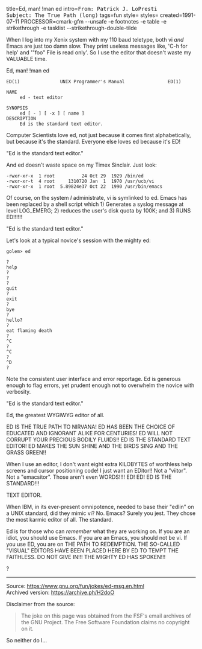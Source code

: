 title=Ed, man! !man ed
intro=<tt>From: Patrick J. LoPresti<br>Subject: The True Path (long)</tt>
tags=fun
style=
styles=
created=1991-07-11
PROCESSOR=cmark-gfm --unsafe -e footnotes -e table -e strikethrough -e tasklist --strikethrough-double-tilde

When I log into my Xenix system with my 110 baud teletype, both vi
*and* Emacs are just too damn slow.  They print useless messages like,
'C-h for help' and '"foo" File is read only'.  So I use the editor
that doesn't waste my VALUABLE time.

Ed, man!  !man ed

	ED(1)               UNIX Programmer's Manual                ED(1)

	NAME
	     ed - text editor

	SYNOPSIS
	     ed [ - ] [ -x ] [ name ]
	DESCRIPTION
	     Ed is the standard text editor.

Computer Scientists love ed, not just because it comes first
alphabetically, but because it's the standard.  Everyone else loves ed
because it's ED!

"Ed is the standard text editor."

And ed doesn't waste space on my Timex Sinclair.  Just look:

	-rwxr-xr-x  1 root          24 Oct 29  1929 /bin/ed
	-rwxr-xr-t  4 root     1310720 Jan  1  1970 /usr/ucb/vi
	-rwxr-xr-x  1 root  5.89824e37 Oct 22  1990 /usr/bin/emacs

Of course, on the system *I* administrate, vi is symlinked to ed.
Emacs has been replaced by a shell script which 1) Generates a syslog
message at level LOG_EMERG; 2) reduces the user's disk quota by 100K;
and 3) RUNS ED!!!!!!

"Ed is the standard text editor."

Let's look at a typical novice's session with the mighty ed:

	golem> ed

	?
	help
	?
	?
	?
	quit
	?
	exit
	?
	bye
	?
	hello? 
	?
	eat flaming death
	?
	^C
	?
	^C
	?
	^D
	?

Note the consistent user interface and error reportage.  Ed is
generous enough to flag errors, yet prudent enough not to overwhelm
the novice with verbosity.

"Ed is the standard text editor."

Ed, the greatest WYGIWYG editor of all.

ED IS THE TRUE PATH TO NIRVANA!  ED HAS BEEN THE CHOICE OF EDUCATED
AND IGNORANT ALIKE FOR CENTURIES!  ED WILL NOT CORRUPT YOUR PRECIOUS
BODILY FLUIDS!!  ED IS THE STANDARD TEXT EDITOR!  ED MAKES THE SUN
SHINE AND THE BIRDS SING AND THE GRASS GREEN!!

When I use an editor, I don't want eight extra KILOBYTES of worthless
help screens and cursor positioning code!  I just want an EDitor!!
Not a "viitor".  Not a "emacsitor".  Those aren't even WORDS!!!! ED!
ED! ED IS THE STANDARD!!!

TEXT EDITOR.

When IBM, in its ever-present omnipotence, needed to base their
"edlin" on a UNIX standard, did they mimic vi?  No.  Emacs?  Surely
you jest.  They chose the most karmic editor of all.  The standard.

Ed is for those who can *remember* what they are working on.  If you
are an idiot, you should use Emacs.  If you are an Emacs, you should
not be vi.  If you use ED, you are on THE PATH TO REDEMPTION.  THE
SO-CALLED "VISUAL" EDITORS HAVE BEEN PLACED HERE BY ED TO TEMPT THE
FAITHLESS.  DO NOT GIVE IN!!!  THE MIGHTY ED HAS SPOKEN!!!

?

----

Source: <https://www.gnu.org/fun/jokes/ed-msg.en.html> \
Archived version: <https://archive.ph/H2doO>

Disclaimer from the source:

> The joke on this page was obtained from the FSF's email archives of the GNU Project. The Free Software Foundation claims no copyright on it.

So neither do I...
